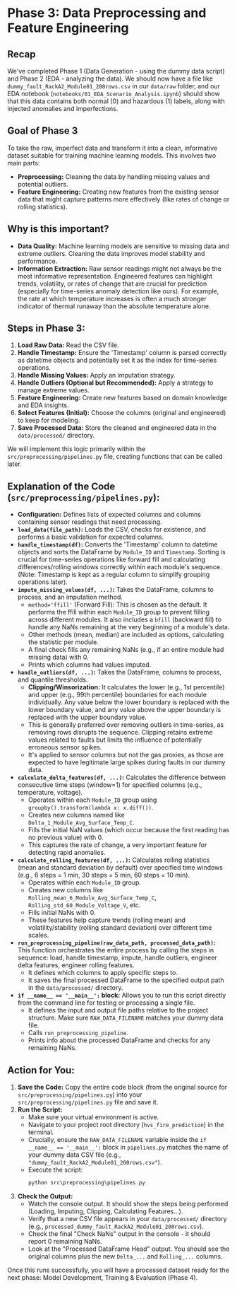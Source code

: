 # Phase 3: Data Preprocessing and Feature Engineering

## Recap

We've completed Phase 1 (Data Generation - using the dummy data script) and Phase 2 (EDA - analyzing the data). We should now have a file like `dummy_fault_RackA2_Module01_200rows.csv` in our `data/raw` folder, and our EDA notebook (`notebooks/01_EDA_Scenario_Analysis.ipynb`) should show that this data contains both normal (0) and hazardous (1) labels, along with injected anomalies and imperfections.

## Goal of Phase 3

To take the raw, imperfect data and transform it into a clean, informative dataset suitable for training machine learning models. This involves two main parts:

* **Preprocessing:** Cleaning the data by handling missing values and potential outliers.
* **Feature Engineering:** Creating new features from the existing sensor data that might capture patterns more effectively (like rates of change or rolling statistics).

## Why is this important?

* **Data Quality:** Machine learning models are sensitive to missing data and extreme outliers. Cleaning the data improves model stability and performance.
* **Information Extraction:** Raw sensor readings might not always be the most informative representation. Engineered features can highlight trends, volatility, or rates of change that are crucial for prediction (especially for time-series anomaly detection like ours). For example, the rate at which temperature increases is often a much stronger indicator of thermal runaway than the absolute temperature alone.

## Steps in Phase 3:

1.  **Load Raw Data:** Read the CSV file.
2.  **Handle Timestamp:** Ensure the 'Timestamp' column is parsed correctly as datetime objects and potentially set it as the index for time-series operations.
3.  **Handle Missing Values:** Apply an imputation strategy.
4.  **Handle Outliers (Optional but Recommended):** Apply a strategy to manage extreme values.
5.  **Feature Engineering:** Create new features based on domain knowledge and EDA insights.
6.  **Select Features (Initial):** Choose the columns (original and engineered) to keep for modeling.
7.  **Save Processed Data:** Store the cleaned and engineered data in the `data/processed/` directory.

We will implement this logic primarily within the `src/preprocessing/pipelines.py` file, creating functions that can be called later.

## Explanation of the Code (`src/preprocessing/pipelines.py`):

* **Configuration:** Defines lists of expected columns and columns containing sensor readings that need processing.
* **`load_data(file_path)`:** Loads the CSV, checks for existence, and performs a basic validation for expected columns.
* **`handle_timestamp(df)`:** Converts the 'Timestamp' column to datetime objects and sorts the DataFrame by `Module_ID` and `Timestamp`. Sorting is crucial for time-series operations like forward fill and calculating differences/rolling windows correctly within each module's sequence. (Note: Timestamp is kept as a regular column to simplify grouping operations later).
* **`impute_missing_values(df, ...)`:** Takes the DataFrame, columns to process, and an imputation method.
    * `method='ffill'` (Forward Fill): This is chosen as the default. It performs the ffill within each `Module_ID` group to prevent filling across different modules. It also includes a `bfill` (backward fill) to handle any NaNs remaining at the very beginning of a module's data.
    * Other methods (mean, median) are included as options, calculating the statistic per module.
    * A final check fills any remaining NaNs (e.g., if an entire module had missing data) with 0.
    * Prints which columns had values imputed.
* **`handle_outliers(df, ...)`:** Takes the DataFrame, columns to process, and quantile thresholds.
    * **Clipping/Winsorization:** It calculates the lower (e.g., 1st percentile) and upper (e.g., 99th percentile) boundaries for each module individually. Any value below the lower boundary is replaced with the lower boundary value, and any value above the upper boundary is replaced with the upper boundary value.
    * This is generally preferred over removing outliers in time-series, as removing rows disrupts the sequence. Clipping retains extreme values related to faults but limits the influence of potentially erroneous sensor spikes.
    * It's applied to sensor columns but not the gas proxies, as those are expected to have legitimate large spikes during faults in our dummy data.
* **`calculate_delta_features(df, ...)`:** Calculates the difference between consecutive time steps (window=1) for specified columns (e.g., temperature, voltage).
    * Operates within each `Module_ID` group using `groupby().transform(lambda x: x.diff())`.
    * Creates new columns named like `Delta_1_Module_Avg_Surface_Temp_C`.
    * Fills the initial NaN values (which occur because the first reading has no previous value) with 0.
    * This captures the rate of change, a very important feature for detecting rapid anomalies.
* **`calculate_rolling_features(df, ...)`:** Calculates rolling statistics (mean and standard deviation by default) over specified time windows (e.g., 6 steps = 1 min, 30 steps = 5 min, 60 steps = 10 min).
    * Operates within each `Module_ID` group.
    * Creates new columns like `Rolling_mean_6_Module_Avg_Surface_Temp_C`, `Rolling_std_60_Module_Voltage_V`, etc.
    * Fills initial NaNs with 0.
    * These features help capture trends (rolling mean) and volatility/stability (rolling standard deviation) over different time scales.
* **`run_preprocessing_pipeline(raw_data_path, processed_data_path)`:** This function orchestrates the entire process by calling the steps in sequence: load, handle timestamp, impute, handle outliers, engineer delta features, engineer rolling features.
    * It defines which columns to apply specific steps to.
    * It saves the final processed DataFrame to the specified output path in the `data/processed/` directory.
* **`if __name__ == '__main__':` block:** Allows you to run this script directly from the command line for testing or processing a single file.
    * It defines the input and output file paths relative to the project structure. Make sure `RAW_DATA_FILENAME` matches your dummy data file.
    * Calls `run_preprocessing_pipeline`.
    * Prints info about the processed DataFrame and checks for any remaining NaNs.

## Action for You:

1.  **Save the Code:** Copy the entire code block (from the original source for `src/preprocessing/pipelines.py`) into your `src/preprocessing/pipelines.py` file and save it.
2.  **Run the Script:**
    * Make sure your virtual environment is active.
    * Navigate to your project root directory (`hvs_fire_prediction`) in the terminal.
    * Crucially, ensure the `RAW_DATA_FILENAME` variable inside the `if __name__ == '__main__':` block in `pipelines.py` matches the name of your dummy data CSV file (e.g., `"dummy_fault_RackA2_Module01_200rows.csv"`).
    * Execute the script:
        ```powershell
        python src\preprocessing\pipelines.py
        ```
3.  **Check the Output:**
    * Watch the console output. It should show the steps being performed (Loading, Imputing, Clipping, Calculating Features...).
    * Verify that a new CSV file appears in your `data/processed/` directory (e.g., `processed_dummy_fault_RackA2_Module01_200rows.csv`).
    * Check the final "Check NaNs" output in the console - it should report 0 remaining NaNs.
    * Look at the "Processed DataFrame Head" output. You should see the original columns plus the new `Delta_...` and `Rolling_...` columns.

Once this runs successfully, you will have a processed dataset ready for the next phase: Model Development, Training & Evaluation (Phase 4).